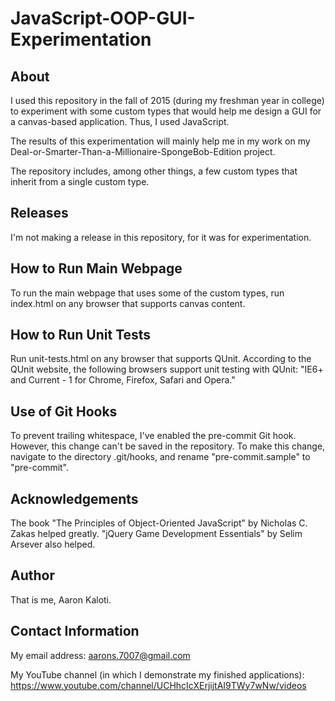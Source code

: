 # JavaScript-OOP-GUI-Experimentation

About
-----

I used this repository in the fall of 2015 (during my freshman year
in college) to experiment with some custom types that would help me
design a GUI for a canvas-based application. Thus, I used JavaScript.

The results of this experimentation will mainly help me in my work
on my Deal-or-Smarter-Than-a-Millionaire-SpongeBob-Edition project.

The repository includes, among other things, a few custom types that
inherit from a single custom type.

Releases
--------

I'm not making a release in this repository, for it was for experimentation.

How to Run Main Webpage
-----------------------

To run the main webpage that uses some of the custom types, run index.html
on any browser that supports canvas content.

How to Run Unit Tests
---------------------

Run unit-tests.html on any browser that supports QUnit.
According to the QUnit website, the following
browsers support unit testing with QUnit:
"IE6+ and Current - 1 for Chrome, Firefox, Safari and Opera."

Use of Git Hooks
----------------

To prevent trailing whitespace, I've enabled the pre-commit Git hook.
However, this change can't be saved in the repository. To make this
change, navigate to the directory .git/hooks, and rename "pre-commit.sample"
to "pre-commit".

Acknowledgements
----------------

The book "The Principles of Object-Oriented JavaScript" by Nicholas
C. Zakas helped greatly. "jQuery Game Development Essentials" by
Selim Arsever also helped.

Author
------

That is me, Aaron Kaloti.

Contact Information
-------------------

My email address: aarons.7007@gmail.com

My YouTube channel (in which I demonstrate my finished applications):
https://www.youtube.com/channel/UCHhcIcXErjijtAI9TWy7wNw/videos